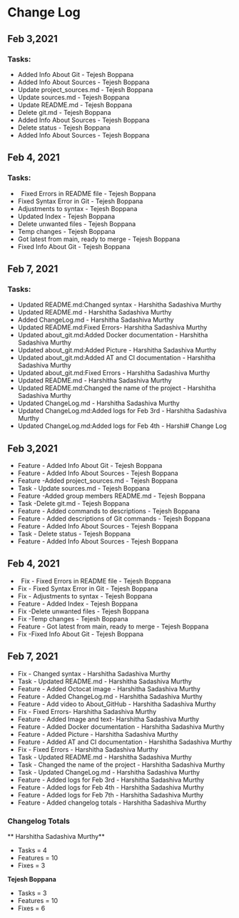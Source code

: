 # Change Log
## Feb 3,2021
### Tasks:
* Added Info About Git - Tejesh Boppana
* Added Info About Sources - Tejesh Boppana
* Update project_sources.md - Tejesh Boppana
* Update sources.md - Tejesh Boppana
* Update README.md - Tejesh Boppana
* Delete git.md - Tejesh Boppana
* Added Info About Sources - Tejesh Boppana
* Delete status - Tejesh Boppana
* Added Info About Sources - Tejesh Boppana

## Feb 4, 2021

### Tasks:
*  Fixed Errors in README file - Tejesh Boppana
* Fixed Syntax Error in Git - Tejesh Boppana
* Adjustments to syntax - Tejesh Boppana
* Updated Index - Tejesh Boppana
* Delete unwanted files - Tejesh Boppana
* Temp changes - Tejesh Boppana
* Got latest from main, ready to merge - Tejesh Boppana
* Fixed Info About Git - Tejesh Boppana

## Feb 7, 2021

### Tasks:
* Updated README.md:Changed syntax - Harshitha Sadashiva Murthy
* Updated README.md - Harshitha Sadashiva Murthy
* Added ChangeLog.md - Harshitha Sadashiva Murthy
* Updated README.md:Fixed Errors- Harshitha Sadashiva Murthy
* Updated about_git.md:Added Docker documentation - Harshitha Sadashiva Murthy
* Updated about_git.md:Added Picture - Harshitha Sadashiva Murthy
* Updated about_git.md:Added AT and CI documentation - Harshitha Sadashiva Murthy
* Updated about_git.md:Fixed Errors - Harshitha Sadashiva Murthy
* Updated README.md - Harshitha Sadashiva Murthy
* Updated README.md:Changed the name of the project - Harshitha Sadashiva Murthy
* Updated ChangeLog.md - Harshitha Sadashiva Murthy
* Updated ChangeLog.md:Added logs for Feb 3rd - Harshitha Sadashiva Murthy
* Updated ChangeLog.md:Added logs for Feb 4th - Harshi# Change Log
## Feb 3,2021
* Feature - Added Info About Git - Tejesh Boppana
* Feature - Added Info About Sources - Tejesh Boppana
* Feature -Added project_sources.md - Tejesh Boppana
* Task - Update sources.md - Tejesh Boppana
* Feature -Added group members README.md - Tejesh Boppana
* Task -Delete git.md - Tejesh Boppana
* Feature - Added commands to descriptions - Tejesh Boppana 
* Feature - Added descriptions of Git commands - Tejesh Boppana
* Feature - Added Info About Sources - Tejesh Boppana
* Task - Delete status - Tejesh Boppana
* Feature - Added Info About Sources - Tejesh Boppana

## Feb 4, 2021

*  Fix - Fixed Errors in README file - Tejesh Boppana
* Fix - Fixed Syntax Error in Git - Tejesh Boppana
* Fix - Adjustments to syntax - Tejesh Boppana
* Feature - Added Index - Tejesh Boppana
* Fix -Delete unwanted files - Tejesh Boppana
* Fix -Temp changes - Tejesh Boppana
* Feature - Got latest from main, ready to merge - Tejesh Boppana
* Fix -Fixed Info About Git - Tejesh Boppana

## Feb 7, 2021

* Fix - Changed syntax - Harshitha Sadashiva Murthy
* Task - Updated README.md - Harshitha Sadashiva Murthy
* Feature - Added Octocat image - Harshitha Sadashiva Murthy
* Feature - Added ChangeLog.md - Harshitha Sadashiva Murthy
* Feature - Add video to About_GitHub - Harshitha Sadashiva Murthy
* Fix - Fixed Errors- Harshitha Sadashiva Murthy
* Feature - Added Image and text- Harshitha Sadashiva Murthy 
* Feature - Added Docker documentation - Harshitha Sadashiva Murthy
* Feature - Added Picture - Harshitha Sadashiva Murthy
* Feature - Added AT and CI documentation - Harshitha Sadashiva Murthy
* Fix - Fixed Errors - Harshitha Sadashiva Murthy
* Task - Updated README.md - Harshitha Sadashiva Murthy
* Task - Changed the name of the project - Harshitha Sadashiva Murthy
* Task - Updated ChangeLog.md - Harshitha Sadashiva Murthy
* Feature - Added logs for Feb 3rd - Harshitha Sadashiva Murthy
* Feature - Added logs for Feb 4th - Harshitha Sadashiva Murthy
* Feature - Added logs for Feb 7th - Harshitha Sadashiva Murthy
* Feature - Added changelog totals - Harshitha Sadashiva Murthy


### Changelog Totals
** Harshitha Sadashiva Murthy**
 * Tasks = 4
 * Features = 10
 * Fixes = 3

**Tejesh Boppana** 
 * Tasks = 3
 * Features = 10
 * Fixes = 6





